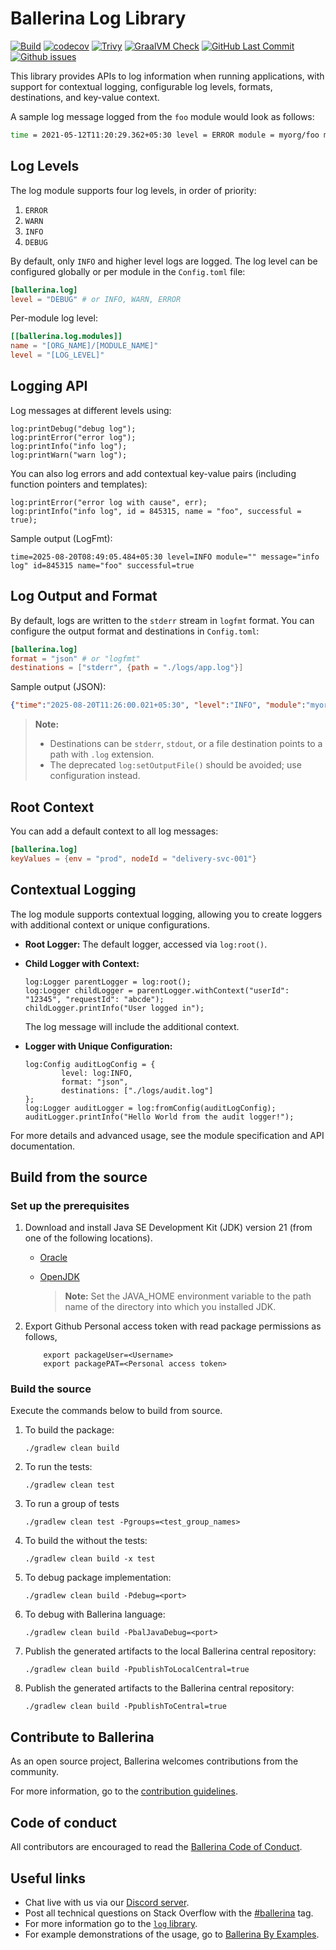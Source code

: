 Ballerina Log Library
===================

  [![Build](https://github.com/ballerina-platform/module-ballerina-log/actions/workflows/build-timestamped-master.yml/badge.svg)](https://github.com/ballerina-platform/module-ballerina-log/actions/workflows/build-timestamped-master.yml)
  [![codecov](https://codecov.io/gh/ballerina-platform/module-ballerina-log/branch/master/graph/badge.svg)](https://codecov.io/gh/ballerina-platform/module-ballerina-log)
  [![Trivy](https://github.com/ballerina-platform/module-ballerina-log/actions/workflows/trivy-scan.yml/badge.svg)](https://github.com/ballerina-platform/module-ballerina-log/actions/workflows/trivy-scan.yml)
  [![GraalVM Check](https://github.com/ballerina-platform/module-ballerina-log/actions/workflows/build-with-bal-test-graalvm.yml/badge.svg)](https://github.com/ballerina-platform/module-ballerina-log/actions/workflows/build-with-bal-test-graalvm.yml)
  [![GitHub Last Commit](https://img.shields.io/github/last-commit/ballerina-platform/module-ballerina-log.svg)](https://github.com/ballerina-platform/module-ballerina-log/commits/master)
  [![Github issues](https://img.shields.io/github/issues/ballerina-platform/ballerina-standard-library/module/log.svg?label=Open%20Issues)](https://github.com/ballerina-platform/ballerina-standard-library/labels/module%2Flog)

This library provides APIs to log information when running applications, with support for contextual logging, configurable log levels, formats, destinations, and key-value context.

A sample log message logged from the `foo` module would look as follows:

```bash
time = 2021-05-12T11:20:29.362+05:30 level = ERROR module = myorg/foo message = "Something went wrong"
```

## Log Levels

The log module supports four log levels, in order of priority:

1. `ERROR`
2. `WARN`
3. `INFO`
4. `DEBUG`

By default, only `INFO` and higher level logs are logged. The log level can be configured globally or per module in the `Config.toml` file:

```toml
[ballerina.log]
level = "DEBUG" # or INFO, WARN, ERROR
```

Per-module log level:

```toml
[[ballerina.log.modules]]
name = "[ORG_NAME]/[MODULE_NAME]"
level = "[LOG_LEVEL]"
```

## Logging API

Log messages at different levels using:

```ballerina
log:printDebug("debug log");
log:printError("error log");
log:printInfo("info log");
log:printWarn("warn log");
```

You can also log errors and add contextual key-value pairs (including function pointers and templates):

```ballerina
log:printError("error log with cause", err);
log:printInfo("info log", id = 845315, name = "foo", successful = true);
```

Sample output (LogFmt):

```log
time=2025-08-20T08:49:05.484+05:30 level=INFO module="" message="info log" id=845315 name="foo" successful=true
```

## Log Output and Format

By default, logs are written to the `stderr` stream in `logfmt` format. You can configure the output format and destinations in `Config.toml`:

```toml
[ballerina.log]
format = "json" # or "logfmt"
destinations = ["stderr", {path = "./logs/app.log"}]
```

Sample output (JSON):

```json
{"time":"2025-08-20T11:26:00.021+05:30", "level":"INFO", "module":"myorg/foo", "message":"Authenticating user"}
```

> **Note:**
>
> - Destinations can be `stderr`, `stdout`, or a file destination points to a path with `.log` extension.
> - The deprecated `log:setOutputFile()` should be avoided; use configuration instead.

## Root Context

You can add a default context to all log messages:

```toml
[ballerina.log]
keyValues = {env = "prod", nodeId = "delivery-svc-001"}
```

## Contextual Logging

The log module supports contextual logging, allowing you to create loggers with additional context or unique configurations.

- **Root Logger:** The default logger, accessed via `log:root()`.
- **Child Logger with Context:**

    ```ballerina
    log:Logger parentLogger = log:root();
    log:Logger childLogger = parentLogger.withContext("userId": "12345", "requestId": "abcde");
    childLogger.printInfo("User logged in");
    ```

    The log message will include the additional context.

- **Logger with Unique Configuration:**

    ```ballerina
    log:Config auditLogConfig = {
            level: log:INFO,
            format: "json",
            destinations: ["./logs/audit.log"]
    };
    log:Logger auditLogger = log:fromConfig(auditLogConfig);
    auditLogger.printInfo("Hello World from the audit logger!");
    ```

For more details and advanced usage, see the module specification and API documentation.

## Build from the source

### Set up the prerequisites

1. Download and install Java SE Development Kit (JDK) version 21 (from one of the following locations).
   * [Oracle](https://www.oracle.com/java/technologies/downloads/)
   
   * [OpenJDK](https://adoptium.net/)
   
        > **Note:** Set the JAVA_HOME environment variable to the path name of the directory into which you installed JDK.
     
2. Export Github Personal access token with read package permissions as follows,
   
           export packageUser=<Username>
           export packagePAT=<Personal access token>     
                
### Build the source

Execute the commands below to build from source.

1. To build the package:
    ```    
    ./gradlew clean build
    ```
2. To run the tests:
    ```
    ./gradlew clean test
    ```

3. To run a group of tests
    ```
    ./gradlew clean test -Pgroups=<test_group_names>
    ```

4. To build the without the tests:
    ```
    ./gradlew clean build -x test
    ```

5. To debug package implementation:
    ```
    ./gradlew clean build -Pdebug=<port>
    ```

6. To debug with Ballerina language:
    ```
    ./gradlew clean build -PbalJavaDebug=<port>
    ```

7. Publish the generated artifacts to the local Ballerina central repository:
    ```
    ./gradlew clean build -PpublishToLocalCentral=true
    ```

8. Publish the generated artifacts to the Ballerina central repository:
    ```
    ./gradlew clean build -PpublishToCentral=true
    ```

## Contribute to Ballerina

As an open source project, Ballerina welcomes contributions from the community. 

For more information, go to the [contribution guidelines](https://github.com/ballerina-platform/ballerina-lang/blob/master/CONTRIBUTING.md).

## Code of conduct

All contributors are encouraged to read the [Ballerina Code of Conduct](https://ballerina.io/code-of-conduct).

## Useful links

* Chat live with us via our [Discord server](https://discord.gg/ballerinalang).
* Post all technical questions on Stack Overflow with the [#ballerina](https://stackoverflow.com/questions/tagged/ballerina) tag.
* For more information go to the [`log` library](https://lib.ballerina.io/ballerina/log/latest).
* For example demonstrations of the usage, go to [Ballerina By Examples](https://ballerina.io/swan-lake/learn/by-example/).
